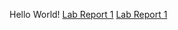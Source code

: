 Hello World!
[Lab Report 1](lab_report_1_week_2.html)
[Lab Report 1](https://Robintianqili.github.io/cse15l-lab-reports/lab_report_1_week_2.html)
